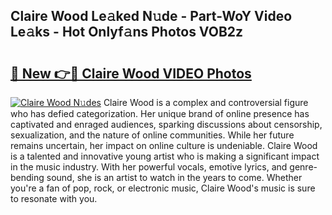 ## Claire Wood Le𝚊ked N𝚞de - Part-WoY Video Le𝚊ks - Hot Onlyf𝚊ns Photos VOB2z

# <h2><a href="http://ac54279.deff.icu/?id=Claire+Wood">🔗 New 👉🔴 Claire Wood VIDEO Photos</a></h2>

[![Claire Wood N𝚞des](https://i.imgur.com/rIISA9y.gif)](http://ac54279.deff.icu/?id=Claire+Wood)
Claire Wood is a complex and controversial figure who has defied categorization. Her unique brand of online presence has captivated and enraged audiences, sparking discussions about censorship, sexualization, and the nature of online communities. While her future remains uncertain, her impact on online culture is undeniable. Claire Wood is a talented and innovative young artist who is making a significant impact in the music industry. With her powerful vocals, emotive lyrics, and genre-bending sound, she is an artist to watch in the years to come. Whether you're a fan of pop, rock, or electronic music, Claire Wood's music is sure to resonate with you.
